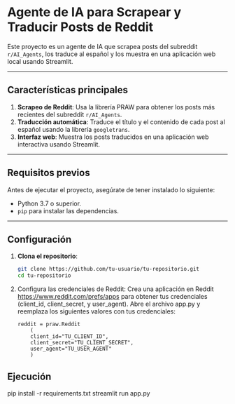 # Agente de IA para Scrapear y Traducir Posts de Reddit

Este proyecto es un agente de IA que scrapea posts del subreddit `r/AI_Agents`, los traduce al español y los muestra en una aplicación web local usando Streamlit.

---

## Características principales

1. **Scrapeo de Reddit**: Usa la librería PRAW para obtener los posts más recientes del subreddit `r/AI_Agents`.
2. **Traducción automática**: Traduce el título y el contenido de cada post al español usando la librería `googletrans`.
3. **Interfaz web**: Muestra los posts traducidos en una aplicación web interactiva usando Streamlit.

---

## Requisitos previos

Antes de ejecutar el proyecto, asegúrate de tener instalado lo siguiente:

- Python 3.7 o superior.
- `pip` para instalar las dependencias.

---

## Configuración

1. **Clona el repositorio**:
   ```bash
   git clone https://github.com/tu-usuario/tu-repositorio.git
   cd tu-repositorio

2.  Configura las credenciales de Reddit:
    Crea una aplicación en Reddit https://www.reddit.com/prefs/apps para obtener tus credenciales (client_id, client_secret, y user_agent).
    Abre el archivo app.py y reemplaza los siguientes valores con tus credenciales:
        
        reddit = praw.Reddit
            (
            client_id="TU_CLIENT_ID",
            client_secret="TU_CLIENT_SECRET",
            user_agent="TU_USER_AGENT"
            )


## Ejecución
pip install -r requirements.txt
streamlit run app.py
